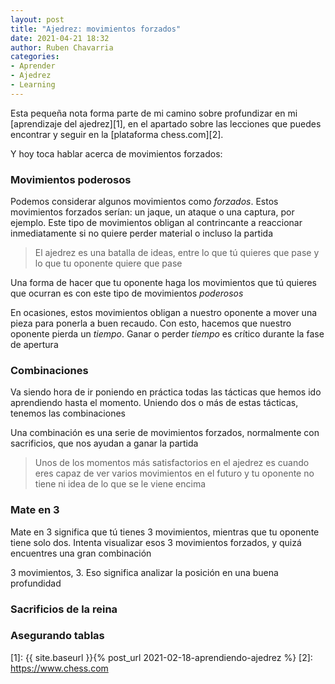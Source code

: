 ```yaml
---
layout: post
title: "Ajedrez: movimientos forzados"
date: 2021-04-21 18:32
author: Ruben Chavarria
categories: 
- Aprender
- Ajedrez
- Learning
---
```


Esta pequeña nota forma parte de mi camino sobre profundizar en mi
[aprendizaje del ajedrez][1], en el apartado sobre las lecciones que puedes
encontrar y seguir en la [plataforma chess.com][2].

Y hoy toca hablar acerca de movimientos forzados:

<!-- more -->

### Movimientos poderosos

Podemos considerar algunos movimientos como *forzados*. Estos movimientos forzados
serían: un jaque, un ataque o una captura, por ejemplo. Este tipo de movimientos
obligan al contrincante a reaccionar inmediatamente si no quiere perder material
o incluso la partida

> El ajedrez es una batalla de ideas, entre lo que tú quieres que pase y lo que
tu oponente quiere que pase

Una forma de hacer que tu oponente haga los movimientos que tú quieres que
ocurran es con este tipo de movimientos *poderosos*

En ocasiones, estos movimientos obligan a nuestro oponente a mover una pieza para
ponerla a buen recaudo. Con esto, hacemos que nuestro oponente pierda un
*tiempo*. Ganar o perder *tiempo* es crítico durante la fase de apertura

### Combinaciones

Va siendo hora de ir poniendo en práctica todas las tácticas que hemos ido
aprendiendo hasta el momento. Uniendo dos o más de estas tácticas, tenemos
las combinaciones

Una combinación es una serie de movimientos forzados, normalmente con sacrificios,
que nos ayudan a ganar la partida

> Unos de los momentos más satisfactorios en el ajedrez es cuando eres capaz de
> ver varios movimientos en el futuro y tu oponente no tiene ni idea de lo que
> se le viene encima

### Mate en 3

Mate en 3 significa que tú tienes 3 movimientos, mientras que tu oponente tiene
solo dos. Intenta visualizar esos 3 movimientos forzados, y quizá encuentres
una gran combinación

3 movimientos, 3. Eso significa analizar la posición en una buena profundidad

### Sacrificios de la reina
### Asegurando tablas

[1]: {{ site.baseurl }}{% post_url 2021-02-18-aprendiendo-ajedrez %}
[2]: https://www.chess.com

